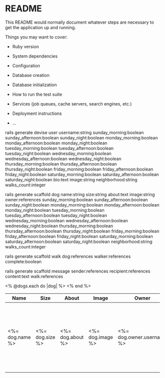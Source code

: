 # README

This README would normally document whatever steps are necessary to get the
application up and running.

Things you may want to cover:

* Ruby version

* System dependencies

* Configuration

* Database creation

* Database initialization

* How to run the test suite

* Services (job queues, cache servers, search engines, etc.)

* Deployment instructions

* ...

rails generate devise user username:string sunday_morning:boolean sunday_afternoon:boolean sunday_night:boolean monday_morning:boolean monday_afternoon:boolean monday_night:boolean tuesday_morning:boolean tuesday_afternoon:boolean tuesday_night:boolean wednesday_morning:boolean wednesday_afternoon:boolean wednesday_night:boolean thursday_morning:boolean thursday_afternoon:boolean thursday_night:boolean friday_morning:boolean friday_afternoon:boolean friday_night:boolean saturday_morning:boolean saturday_afternoon:boolean saturday_night:boolean bio:text image:string neighborhood:string walks_count:integer

rails generate scaffold dog name:string size:string about:text image:string owner:references sunday_morning:boolean sunday_afternoon:boolean sunday_night:boolean monday_morning:boolean monday_afternoon:boolean monday_night:boolean tuesday_morning:boolean tuesday_afternoon:boolean tuesday_night:boolean wednesday_morning:boolean wednesday_afternoon:boolean wednesday_night:boolean thursday_morning:boolean thursday_afternoon:boolean thursday_night:boolean friday_morning:boolean friday_afternoon:boolean friday_night:boolean saturday_morning:boolean saturday_afternoon:boolean saturday_night:boolean neighborhood:string walks_count:integer

  rails generate scaffold walk dog:references walker:references complete:boolean


rails generate scaffold message sender:references recipient:references content:text walk:references


<table class="table table-hover table-striped table-info table-bordered">
  <thead>
    <tr>
      <th>Name</th>
      <th>Size</th>
      <th>About</th>
      <th>Image</th>
      <th>Owner</th>
      <th>Sunday morning</th>
      <th>Sunday afternoon</th>
      <th>Sunday night</th>
      <th>Monday morning</th>
      <th>Monday afternoon</th>
      <th>Monday night</th>
      <th>Tuesday morning</th>
      <th>Tuesday afternoon</th>
      <th>Tuesday night</th>
      <th>Wednesday morning</th>
      <th>Wednesday afternoon</th>
      <th>Wednesday night</th>
      <th>Thursday morning</th>
      <th>Thursday afternoon</th>
      <th>Thursday night</th>
      <th>Friday morning</th>
      <th>Friday afternoon</th>
      <th>Friday night</th>
      <th>Saturday morning</th>
      <th>Saturday afternoon</th>
      <th>Saturday night</th>
      <th>Neighborhood</th>
      <th>Walks count</th>
      <th colspan="3"></th>
    </tr>
  </thead>

  <tbody>
    <% @dogs.each do |dog| %>
      <tr>
        <td><%= dog.name %></td>
        <td><%= dog.size %></td>
        <td><%= dog.about %></td>
        <td><%= dog.image %></td>
        <td><%= dog.owner.username %></td>
        <td><%= dog.sunday_morning %></td>
        <td><%= dog.sunday_afternoon %></td>
        <td><%= dog.sunday_night %></td>
        <td><%= dog.monday_morning %></td>
        <td><%= dog.monday_afternoon %></td>
        <td><%= dog.monday_night %></td>
        <td><%= dog.tuesday_morning %></td>
        <td><%= dog.tuesday_afternoon %></td>
        <td><%= dog.tuesday_night %></td>
        <td><%= dog.wednesday_morning %></td>
        <td><%= dog.wednesday_afternoon %></td>
        <td><%= dog.wednesday_night %></td>
        <td><%= dog.thursday_morning %></td>
        <td><%= dog.thursday_afternoon %></td>
        <td><%= dog.thursday_night %></td>
        <td><%= dog.friday_morning %></td>
        <td><%= dog.friday_afternoon %></td>
        <td><%= dog.friday_night %></td>
        <td><%= dog.saturday_morning %></td>
        <td><%= dog.saturday_afternoon %></td>
        <td><%= dog.saturday_night %></td>
        <td><%= dog.neighborhood %></td>
        <td><%= dog.walks_count %></td>
        <td><%= link_to 'Show', dog %></td>
        <td><%= link_to 'Edit', edit_dog_path(dog) %></td>
        <td><%= link_to 'Destroy', dog, method: :delete, data: { confirm: 'Are you sure?' } %></td>
      </tr>
    <% end %>
  </tbody>
</table>
